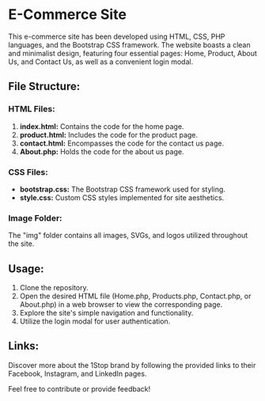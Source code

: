 # E-Commerce Site

This e-commerce site has been developed using HTML, CSS, PHP languages, and the Bootstrap CSS framework. The website boasts a clean and minimalist design, featuring four essential pages: Home, Product, About Us, and Contact Us, as well as a convenient login modal.

## File Structure:

### HTML Files:
1. **index.html:** Contains the code for the home page.
2. **product.html:** Includes the code for the product page.
3. **contact.html:** Encompasses the code for the contact us page.
4. **About.php:** Holds the code for the about us page.

### CSS Files:
- **bootstrap.css:** The Bootstrap CSS framework used for styling.
- **style.css:** Custom CSS styles implemented for site aesthetics.

### Image Folder:
The "img" folder contains all images, SVGs, and logos utilized throughout the site.

## Usage:
1. Clone the repository.
2. Open the desired HTML file (Home.php, Products.php, Contact.php, or About.php) in a web browser to view the corresponding page.
3. Explore the site's simple navigation and functionality.
4. Utilize the login modal for user authentication.

## Links:
Discover more about the 1Stop brand by following the provided links to their Facebook, Instagram, and LinkedIn pages.

Feel free to contribute or provide feedback!

